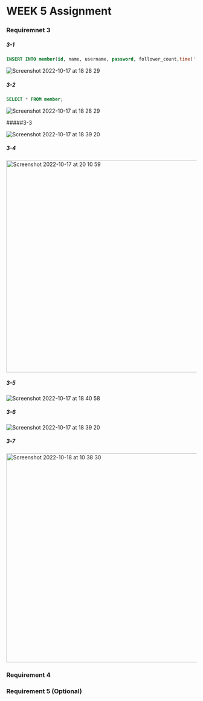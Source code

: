 # WEEK 5 Assignment 

### Requiremnet 3

##### 3-1
~~~sql 
INSERT INTO member(id, name, username, password, follower_count,time)' VALUES (1, 'Seda', 'test', 'test', 10, DEFAULT);
~~~~

![Screenshot 2022-10-17 at 18 28 29](https://user-images.githubusercontent.com/108836777/196542144-08287875-b9df-49ca-a88d-2a0da07124e5.png)


##### 3-2
~~~sql 
SELECT * FROM member;
~~~

![Screenshot 2022-10-17 at 18 28 29](https://user-images.githubusercontent.com/108836777/196542154-11876d5c-69d7-4ea2-998a-3c3bd6e5c0e3.png)





#####3-3

![Screenshot 2022-10-17 at 18 39 20](https://user-images.githubusercontent.com/108836777/196542396-f490edbb-7e59-491e-91c1-d17fc8a00122.png)


##### 3-4

<img width="560" alt="Screenshot 2022-10-17 at 20 10 59" src="https://user-images.githubusercontent.com/108836777/196542578-d362cfc2-23a9-43f5-98bf-18e2eb836f06.png">

##### 3-5

![Screenshot 2022-10-17 at 18 40 58](https://user-images.githubusercontent.com/108836777/196542754-c2952981-99dc-4110-9ddf-dc8e4616c2a5.png)



##### 3-6

![Screenshot 2022-10-17 at 18 39 20](https://user-images.githubusercontent.com/108836777/196542651-56927177-637e-42ad-a717-31a6890f0720.png)



##### 3-7

<img width="552" alt="Screenshot 2022-10-18 at 10 38 30" src="https://user-images.githubusercontent.com/108836777/196542865-57dc54b3-24b9-422d-b530-021334e33a98.png">







### Requirement 4



### Requirement 5 (Optional)
